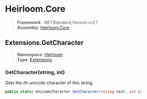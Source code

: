 # Heirloom.Core

> **Framework**: .NETStandard,Version=v2.1  
> **Assembly**: [Heirloom.Core][0]  

## Extensions.GetCharacter

> **Namespace**: [Heirloom][0]  
> **Type**: [Extensions][1]  

### GetCharacter(string, int)

Gets the ith unicode character of this string.

```cs
public static UnicodeCharacter GetCharacter(string text, int i)
```

[0]: ../Heirloom.Core.md
[1]: Heirloom.Extensions.md
